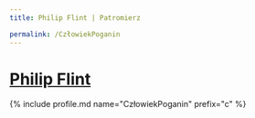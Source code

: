 ```yaml
---
title: Philip Flint | Patromierz

permalink: /CzłowiekPoganin
---
```


# [Philip Flint](https://patronite.pl/CzłowiekPoganin)

{% include profile.md name="CzłowiekPoganin" prefix="c" %}
